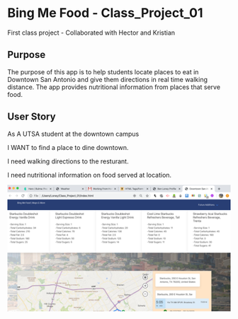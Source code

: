 # Bing Me Food - Class_Project_01

First class project - Collaborated with Hector and Kristian

## Purpose
The purpose of this app is to help students locate places to eat in Downtown San Antonio and give them directions in real time walking distance.  The app provides nutritional information from places that serve food.

## User Story
As A UTSA student at the downtown campus

I WANT to find a place to dine downtown.  

I need walking directions to the resturant.

I need nutritional information on food served at location.

![](images/project_01.png)
